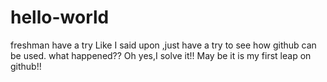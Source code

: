 # hello-world
freshman have a try
Like I said upon ,just have a try to see how github can be used.
what happened??
Oh yes,I solve it!!
May be it is my first leap on github!!

